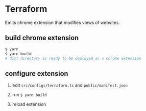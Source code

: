 # Terraform

Emits chrome extension that modifies views of websites.

## build chrome extension

```bash
$ yarn
$ yarn build
# dist directory is ready to be deployed as a chrome extension
```

## configure extension

1. edit `src/configs/terraform.ts` and `public/manifest.json`

1. run `$ yarn build`

1. reload extension
